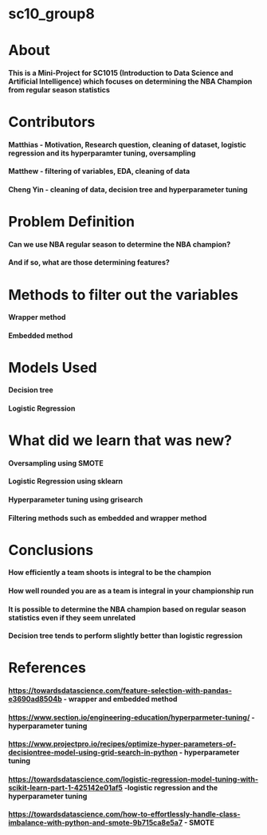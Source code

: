 # sc10_group8
# About
#### This is a Mini-Project for SC1015 (Introduction to Data Science and Artificial Intelligence) which focuses on determining the NBA Champion from regular season statistics


# Contributors
#### Matthias - Motivation, Research question, cleaning of dataset, logistic regression and its hyperparamter tuning, oversampling
#### Matthew - filtering of variables, EDA, cleaning of data
#### Cheng Yin - cleaning of data, decision tree and hyperparameter tuning


# Problem Definition
#### Can we use NBA regular season to determine the NBA champion?
#### And if so, what are those determining features?


# Methods to filter out the variables
#### Wrapper method
#### Embedded method


# Models Used
#### Decision tree
#### Logistic Regression


# What did we learn that was new?
#### Oversampling using SMOTE
#### Logistic Regression using sklearn
#### Hyperparameter tuning using grisearch
#### Filtering methods such as embedded and wrapper method


# Conclusions
#### How efficiently a team shoots is integral to be the champion
#### How well rounded you are as a team is integral in your championship run
#### It is possible to determine the NBA champion based on regular season statistics even if they seem unrelated
#### Decision tree tends to perform slightly better than logistic regression



# References
#### https://towardsdatascience.com/feature-selection-with-pandas-e3690ad8504b - wrapper and embedded method
#### https://www.section.io/engineering-education/hyperparmeter-tuning/ - hyperparameter tuning
#### https://www.projectpro.io/recipes/optimize-hyper-parameters-of-decisiontree-model-using-grid-search-in-python - hyperparameter tuning
#### https://towardsdatascience.com/logistic-regression-model-tuning-with-scikit-learn-part-1-425142e01af5 -logistic regression and the hyperparameter tuning
#### https://towardsdatascience.com/how-to-effortlessly-handle-class-imbalance-with-python-and-smote-9b715ca8e5a7 - SMOTE



